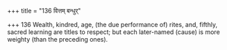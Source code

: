+++
title = "136 वित्तम् बन्धुर्"

+++
136	Wealth, kindred, age, (the due performance of) rites, and, fifthly, sacred learning are titles to respect; but each later-named (cause) is more weighty (than the preceding ones).